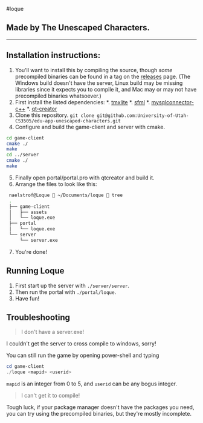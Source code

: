 #loque

## Made by The Unescaped Characters.
---
## Installation instructions:
1. You'll want to install this by compiling the source, though *some* precompiled binaries can be found in a tag on the [releases](https://github.com/University-of-Utah-CS3505/edu-app-unescaped-characters/releases) page. (The Windows build doesn't have the server, Linux build may be missing libraries since it expects you to compile it, and Mac may or may not have precompiled binaries whatsoever.)
2. First install the listed dependencies:
    *. [tmxlite](https://github.com/fallahn/tmxlite)
    *. [sfml](http://www.sfml-dev.org/)
    *. [mysqlconnector-c++](https://dev.mysql.com/downloads/connector/cpp/)
    *. [qt-creator](https://www.qt.io/ide/)
3. Clone this repository. `git clone git@github.com:University-of-Utah-CS3505/edu-app-unescaped-characters.git`
4. Configure and build the game-client and server with cmake.
```sh
cd game-client
cmake ./
make
cd ../server
cmake ./
make
```
5. Finally open portal/portal.pro with qtcreator and build it.
6. Arrange the files to look like this:
```sh
 naelstrof@Loque  ~/Documents/loque  tree
 .
 ├── game-client
 │   ├── assets
 │   └── loque.exe
 ├── portal
 │   └── loque.exe
 └── server
     └── server.exe
```
7. You're done!

## Running Loque
1. First start up the server with `./server/server`.
2. Then run the portal with `./portal/loque`.
3. Have fun!

## Troubleshooting
> I don't have a server.exe!

I couldn't get the server to cross compile to windows, sorry!

You can still run the game by opening power-shell and typing
```powershell
cd game-client
./loque <mapid> <userid>
```
`mapid` is an integer from 0 to 5, and `userid` can be any bogus integer.

> I can't get it to compile!

Tough luck, if your package manager doesn't have the packages you need, you can try using the precompiled binaries, but they're mostly incomplete.
